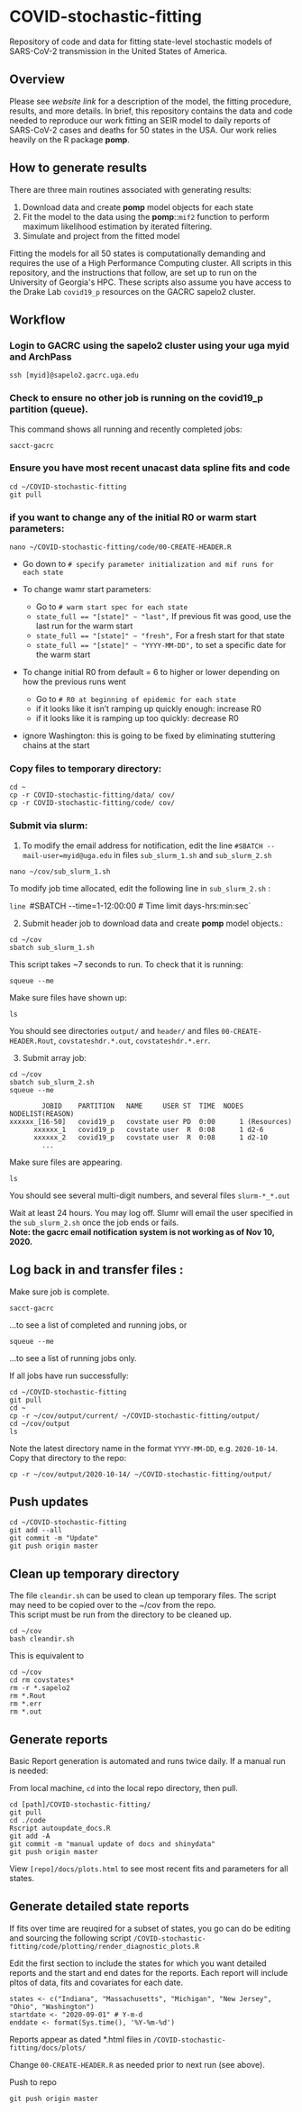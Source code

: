 # COVID-stochastic-fitting

Repository of code and data for fitting state-level stochastic models of SARS-CoV-2 transmission in the United States of America.

## Overview
Please see *website link* for a  description of the model, the fitting procedure, results, and more details.
In brief, this repository contains the data and code needed to reproduce our work fitting an SEIR model to daily reports of SARS-CoV-2 cases and deaths for 50 states in the USA.
Our work relies heavily on the R package **pomp**.

## How to generate results
There are three main routines associated with generating results:

1. Download data and create **pomp** model objects for each state
2. Fit the model to the data using the **pomp**::`mif2` function to perform maximum likelihood estimation by iterated filtering.
3. Simulate and project from the fitted model

Fitting the models for all 50 states is computationally demanding and requires the use of a High Performance Computing cluster.
All scripts in this repository, and the instructions that follow, are set up to run on the University of Georgia's HPC.
These scripts also assume you have access to the Drake Lab `covid19_p` resources on the GACRC sapelo2 cluster.

## Workflow 

### Login to GACRC using the sapelo2 cluster using your uga myid and ArchPass

```
ssh [myid]@sapelo2.gacrc.uga.edu
```

### Check to ensure no other job is running on the covid19_p partition (queue). 

This command shows all running and recently completed jobs:

```
sacct-gacrc
```

### Ensure you have most recent unacast data spline fits and code

```
cd ~/COVID-stochastic-fitting
git pull
```

### if you want to change any of the initial R0 or warm start parameters:

```
nano ~/COVID-stochastic-fitting/code/00-CREATE-HEADER.R
```

- Go down to `# specify parameter initialization and mif runs for each state`

- To change wamr start parameters:  
   - Go to `# warm start spec for each state`  
   - `state_full == "[state]" ~ "last",` If previous fit was good, use the last run for the warm start  
   - `state_full == "[state]" ~ "fresh",` For a fresh start for that state  
   - `state_full == "[state]" ~ "YYYY-MM-DD",` to set a specific date for the warm start  

- To change initial R0 from default = 6 to higher or lower depending on how the previous runs went
   - Go to `# R0 at beginning of epidemic for each state`  
   - if it looks like it isn’t ramping up quickly enough: increase R0
   - if it looks like it is ramping up too quickly: decrease R0

- ignore Washington: this is going to be fixed by eliminating stuttering chains at the start

### Copy files to temporary directory:

```
cd ~
cp -r COVID-stochastic-fitting/data/ cov/
cp -r COVID-stochastic-fitting/code/ cov/
```

### Submit via slurm:

1. To modify the email address for notification, edit the line `#SBATCH --mail-user=myid@uga.edu`
in files `sub_slurm_1.sh` and `sub_slurm_2.sh`

```
nano ~/cov/sub_slurm_1.sh
```

To modify job time allocated, edit the following line in `sub_slurm_2.sh` :

`line `#SBATCH --time=1-12:00:00  # Time limit days-hrs:min:sec`

<!--From your home directory on Sapelo2, execute the following commands to make sure the bash files can be run on the Linux machines
   - `dos2unix mif-header.sh`
   - `dos2unix mif-array.sh`
-->

2. Submit header job to download data and create **pomp** model objects.: 

```
cd ~/cov  
sbatch sub_slurm_1.sh
```

This script takes ~7 seconds to run. To check that it is running: 

```
squeue --me
```

Make sure files have shown up:

```
ls 
```

You should see directories `output/` and `header/` 
and files `00-CREATE-HEADER.Rout`, `covstateshdr.*.out`, `covstateshdr.*.err`.

3. Submit array job: 

```
cd ~/cov  
sbatch sub_slurm_2.sh
squeue --me
```

            JOBID    PARTITION   NAME     USER ST  TIME  NODES NODELIST(REASON) 
    xxxxxx_[16-50]   covid19_p   covstate user PD  0:00      1 (Resources) 
          xxxxxx_1   covid19_p   covstate user  R  0:08      1 d2-6 
          xxxxxx_2   covid19_p   covstate user  R  0:08      1 d2-10 
            ...

Make sure files are appearing. 

```
ls
```

You should see several multi-digit numbers, and several files `slurm-*_*.out`

Wait at least 24 hours. You may log off. Slumr will email the user specified in the `sub_slurm_2.sh` once the job ends or fails.  
**Note: the gacrc email notification system is not working as of Nov 10, 2020.**

## Log back in and transfer files :

Make sure job is complete.  

```
sacct-gacrc
```
...to see a list of completed and running jobs, or

```
squeue --me
```
...to see a list of running jobs only.

If all jobs have run successfully:

```
cd ~/COVID-stochastic-fitting  
git pull  
cd ~
cp -r ~/cov/output/current/ ~/COVID-stochastic-fitting/output/
cd ~/cov/output
ls
```

Note the latest directory name in the format `YYYY-MM-DD`, e.g. `2020-10-14`.
Copy that directory to the repo:

```
cp -r ~/cov/output/2020-10-14/ ~/COVID-stochastic-fitting/output/
```

## Push updates

```
cd ~/COVID-stochastic-fitting
git add --all
git commit -m "Update"
git push origin master
```

## Clean up temporary directory

The file `cleandir.sh` can be used to clean up temporary files. 
The script may need to be copied over to the ~/cov from the repo.  
This script must be run from the directory to be cleaned up.

```
cd ~/cov
bash cleandir.sh
```

This is equivalent to 

```
cd ~/cov
cd rm covstates*
rm -r *.sapelo2
rm *.Rout
rm *.err
rm *.out
```

## Generate reports

Basic Report generation is automated and runs twice daily. If a manual run is needed:

From local machine, `cd` into the local repo directory, then pull.

```
cd [path]/COVID-stochastic-fitting/
git pull
cd ./code
Rscript autoupdate_docs.R
git add -A
git commit -m "manual update of docs and shinydata"
git push origin master
```

View `[repo]/docs/plots.html` to see most recent fits and parameters for all states.

## Generate detailed state reports

If fits over time are reuqired for a subset of states, you go can do be editing and sourcing the following script `/COVID-stochastic-fitting/code/plotting/render_diagnostic_plots.R`

Edit the first section to include the states for which you want detailed reports and the start and end dates for the reports. Each report will include pltos of data, fits and covariates for each date.

```
states <- c("Indiana", "Massachusetts", "Michigan", "New Jersey", "Ohio", "Washington")
startdate <- "2020-09-01" # Y-m-d
enddate <- format(Sys.time(), '%Y-%m-%d')
```

Reports appear as dated *.html files in `/COVID-stochastic-fitting/docs/plots/`

Change `00-CREATE-HEADER.R` as needed prior to next run (see above).

Push to repo

```
git push origin master
```
